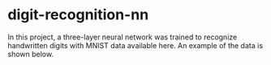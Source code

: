 # digit-recognition-nn

In this project, a three-layer neural network was trained to recognize handwritten digits with MNIST data available here. An example of the data is shown below.
